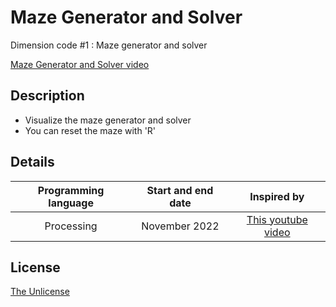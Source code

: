 # Maze Generator and Solver
Dimension code #1 : Maze generator and solver

[Maze Generator and Solver video](https://user-images.githubusercontent.com/120074055/206572278-00055247-0409-405f-ade1-cacdd99fc68d.mp4)

## Description
- Visualize the maze generator and solver
- You can reset the maze with 'R'

## Details
| Programming language | Start and end date | Inspired by |
| :---: | :---: | :---: |
| Processing | November 2022 | [This youtube video](https://youtu.be/K7vaT8bZRuk) |

## License

[The Unlicense](LICENSE)

